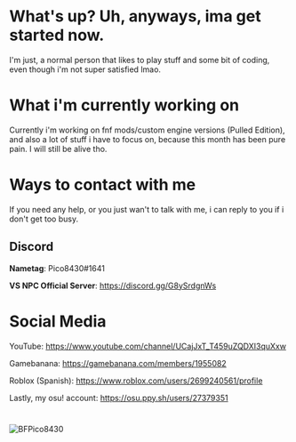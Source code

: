 # What's up? Uh, anyways, ima get started now.

I'm just, a normal person that likes to play stuff and some bit of coding, even though
i'm not super satisfied lmao.

# What i'm currently working on

Currently i'm working on fnf mods/custom engine versions (Pulled Edition),
and also a lot of stuff i have to focus on, because this month has been pure
pain. I will still be alive tho.

# Ways to contact with me

If you need any help, or you just wan't to talk with me, i can reply to you if i
don't get too busy.

## Discord

**Nametag**: Pico8430#1641

**VS NPC Official Server**: https://discord.gg/G8ySrdgnWs

# Social Media

YouTube: https://www.youtube.com/channel/UCajJxT_T459uZQDXI3quXxw

Gamebanana: https://gamebanana.com/members/1955082

Roblox (Spanish): https://www.roblox.com/users/2699240561/profile

Lastly, my osu! account: https://osu.ppy.sh/users/27379351

#

![BFPico8430](https://user-images.githubusercontent.com/91833725/160259438-3cec95c1-a973-46f8-ae99-c05ff2247853.png)
